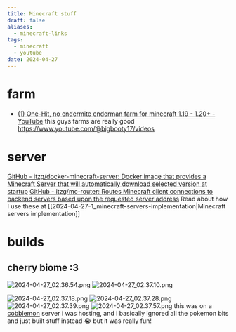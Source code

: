 ```yaml
---
title: Minecraft stuff
draft: false
aliases:
  - minecraft-links
tags:
  - minecraft
  - youtube
date: 2024-04-27
---
```

# farm

- [(1) One-Hit, no endermite enderman farm for minecraft 1.19 - 1.20+ - YouTube](https://www.youtube.com/watch?v=jn8C8uY3fHM)
this guys farms are really good https://www.youtube.com/@bigbooty17/videos

# server
[GitHub - itzg/docker-minecraft-server: Docker image that provides a Minecraft Server that will automatically download selected version at startup](https://github.com/itzg/docker-minecraft-server)
[GitHub - itzg/mc-router: Routes Minecraft client connections to backend servers based upon the requested server address](https://github.com/itzg/mc-router)
Read about how I use these at [[2024-04-27-1_minecraft-servers-implementation|Minecraft servers implementation]]

# builds
## cherry biome :3
![2024-04-27_02.36.54.png](Attachments/2024-04-27_02.36.54.png)
![2024-04-27_02.37.10.png](Attachments/2024-04-27_02.37.10.png)

![2024-04-27_02.37.18.png](Attachments/2024-04-27_02.37.18.png)
![2024-04-27_02.37.28.png](Attachments/2024-04-27_02.37.28.png)
![2024-04-27_02.37.39.png](Attachments/2024-04-27_02.37.39.png)
![2024-04-27_02.37.57.png](Attachments/2024-04-27_02.37.57.png)
this was on a [cobblemon](https://cobblemon.com/en) server i was hosting, and i basically ignored all the pokemon bits and just built stuff instead 😭
but it was really fun!